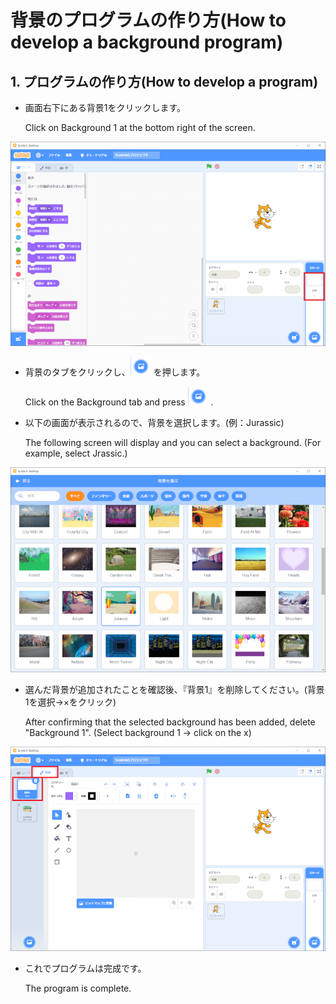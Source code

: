 # 背景のプログラムの作り方(How to develop a background program)

## 1. プログラムの作り方(How to develop a program)

- 画面右下にある背景1をクリックします。

  Click on Background 1 at the bottom right of the screen.

![background-stage](figure/background/background-stage.png)

- 背景のタブをクリックし、![background-button](figure/background/background-button.png) を押します。

  Click on the Background tab and press ![background-button](figure/background/background-button.png) .

- 以下の画面が表示されるので、背景を選択します。(例：Jurassic)

  The following screen will display and you can select a background. (For example, select Jrassic.)

![background-select](figure/background/background-select.png)

- 選んだ背景が追加されたことを確認後、『背景1』を削除してください。(背景1を選択→×をクリック)

  After confirming that the selected background has been added, delete "Background 1". (Select background 1 → click on the x)

![background-delete](figure/background/background-delete.png)

- これでプログラムは完成です。

  The program is complete.
